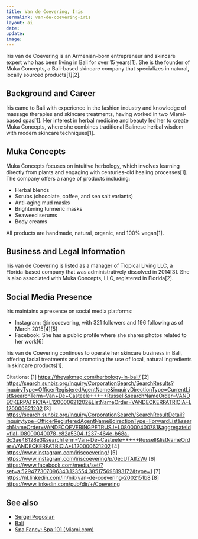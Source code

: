 ```yaml
---
title: Van de Coevering, Iris
permalink: van-de-coevering-iris
layout: ai
date:
update:
image:
---
```


Iris van de Coevering is an Armenian-born entrepreneur and skincare expert who has been living in Bali for over 15 years[1]. She is the founder of Muka Concepts, a Bali-based skincare company that specializes in natural, locally sourced products[1][2].

## Background and Career

Iris came to Bali with experience in the fashion industry and knowledge of massage therapies and skincare treatments, having worked in two Miami-based spas[1]. Her interest in herbal medicine and beauty led her to create Muka Concepts, where she combines traditional Balinese herbal wisdom with modern skincare techniques[1].

## Muka Concepts

Muka Concepts focuses on intuitive herbology, which involves learning directly from plants and engaging with centuries-old healing processes[1]. The company offers a range of products including:

- Herbal blends
- Scrubs (chocolate, coffee, and sea salt variants)
- Anti-aging mud masks
- Brightening turmeric masks
- Seaweed serums
- Body creams

All products are handmade, natural, organic, and 100% vegan[1].

## Business and Legal Information

Iris van de Coevering is listed as a manager of Tropical Living LLC, a Florida-based company that was administratively dissolved in 2014[3]. She is also associated with Muka Concepts, LLC, registered in Florida[2].

## Social Media Presence

Iris maintains a presence on social media platforms:

- Instagram: @iriscoevering, with 321 followers and 196 following as of March 2015[4][5]
- Facebook: She has a public profile where she shares photos related to her work[6]

Iris van de Coevering continues to operate her skincare business in Bali, offering facial treatments and promoting the use of local, natural ingredients in skincare products[1].

Citations:
[1] https://theyakmag.com/herbology-in-bali/
[2] https://search.sunbiz.org/Inquiry/CorporationSearch/SearchResults?inquiryType=OfficerRegisteredAgentName&inquiryDirectionType=CurrentList&searchTerm=Van+De+Casteele+++++Russell&searchNameOrder=VANDECKERPATRICIA+L120000621202&ListNameOrder=VANDECKERPATRICIA+L120000621202
[3] https://search.sunbiz.org/Inquiry/CorporationSearch/SearchResultDetail?inquirytype=OfficerRegisteredAgentName&directionType=ForwardList&searchNameOrder=VANDECOEVERINGPETRUSJ+L080000400781&aggregateId=flal-l08000040078-c82a5304-f237-464e-b68a-dc3ae48128e3&searchTerm=Van+De+Casteele+++++Russell&listNameOrder=VANDECKERPATRICIA+L120000621202
[4] https://www.instagram.com/iriscoevering/
[5] https://www.instagram.com/iriscoevering/p/0ecUTAIfZW/
[6] https://www.facebook.com/media/set/?set=a.529477307096343.123554.385175698193172&type=1
[7] https://nl.linkedin.com/in/nik-van-de-coevering-2002151b8
[8] https://www.linkedin.com/pub/dir/+/Coevering

## See also

+ [Sergei Pogosian](pogosian-sergei)
+ [Bali](bali)
+ [Spa Fancy: Spa 101 (Miami.com)](http://www.miami.com/things-to-do-in-miami/spa-fancy-spa-101-1271/)
